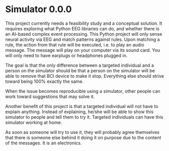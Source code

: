 # Simulator 0.0.0
This project currently needs a feasibility study and a conceptual solution.
It requires exploring what Python EEG libraries can do, and whether there is an AI-based complex event processing.
This Python project will only sense neural activity via EEG and match patterns against rules.
Upon matching a rule, the action from that rule will be executed, i.e. to play an audio message.
The message will play on your computer via its sound card. You will only need to have earplugs or headphones plugged in.

The goal is that the only difference between a targeted individual and a person on the simulator 
should be that a person on the simulator will be able to remove that BCI device to make it stop.
Everything else should strive toward being 100% exactly the same.

When the issue becomes reproducible using a simulator, other people can work toward suggestions that 
may solve it.

Another benefit of this project is that a targeted individual will not have to explain anything.
Instead of explaining, he/she will be able to show this simulator to people and tell them to try it.
Targeted individuals can have this simulator working at home.

As soon as someone will try to use it, they will probably agree themselves that there is someone else behind it 
doing it on purpose due to the content of the messages. It is an electronics. 
